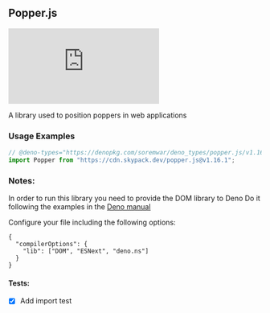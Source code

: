 ## Popper.js
[![npm version](https://img.shields.io/npm/v/popper.js?style=flat)](https://www.npmjs.com/package/popper.js)

A library used to position poppers in web applications

### Usage Examples

```typescript
// @deno-types="https://denopkg.com/soremwar/deno_types/popper.js/v1.16.1/popper.js.d.ts"
import Popper from "https://cdn.skypack.dev/popper.js@v1.16.1";
```

### Notes:

In order to run this library you need to provide the DOM library to Deno
Do it following the examples in the [Deno manual](https://deno.land/manual/getting_started/typescript#custom-typescript-compiler-options)

Configure your file including the following options:
```
{
  "compilerOptions": {
    "lib": ["DOM", "ESNext", "deno.ns"]
  }
}
```

#### Tests:

- [x] Add import test

